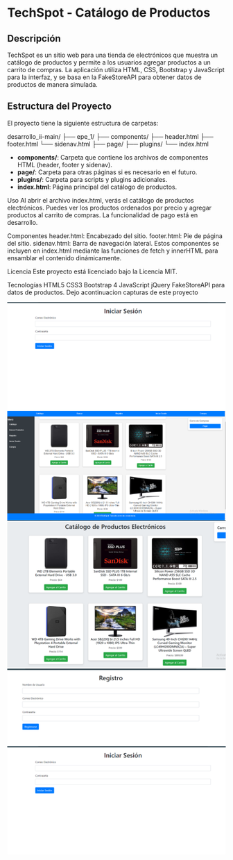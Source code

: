 # TechSpot - Catálogo de Productos

## Descripción

TechSpot es un sitio web para una tienda de electrónicos que muestra un catálogo de productos y permite a los usuarios agregar productos a un carrito de compras. La aplicación utiliza HTML, CSS, Bootstrap y JavaScript para la interfaz, y se basa en la FakeStoreAPI para obtener datos de productos de manera simulada.

## Estructura del Proyecto

El proyecto tiene la siguiente estructura de carpetas:

desarrollo_ii-main/
├── epe_1/
├── components/
├── header.html
├── footer.html
└── sidenav.html
├── page/
├── plugins/
└── index.html

- **components/**: Carpeta que contiene los archivos de componentes HTML (header, footer y sidenav).
- **page/**: Carpeta para otras páginas si es necesario en el futuro.
- **plugins/**: Carpeta para scripts y plugins adicionales.
- **index.html**: Página principal del catálogo de productos.

Uso
Al abrir el archivo index.html, verás el catálogo de productos electrónicos. Puedes ver los productos ordenados por precio y agregar productos al carrito de compras. La funcionalidad de pago está en desarrollo.

Componentes
header.html: Encabezado del sitio.
footer.html: Pie de página del sitio.
sidenav.html: Barra de navegación lateral.
Estos componentes se incluyen en index.html mediante las funciones de fetch y innerHTML para ensamblar el contenido dinámicamente.

Licencia
Este proyecto está licenciado bajo la Licencia MIT.


Tecnologías
HTML5
CSS3
Bootstrap 4
JavaScript
jQuery
FakeStoreAPI para datos de productos.
Dejo acontinuacion capturas de este proyecto 

![Captura 12](12.png)
![Captura 13](13.png)
![Captura 14](14.png)
![Captura 15](15.png)
![Iniciar Sesión](16.png)
